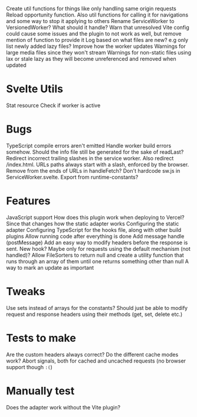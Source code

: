 Create util functions for things like only handling same origin requests
Reload opportunity function. Also util functions for calling it for navigations and some way to stop it applying to others
Rename ServiceWorker to VersionedWorker? What should it handle?
Warn that unresolved Vite config could cause some issues and the plugin to not work as well, but remove mention of function to provide it
Log based on what files are new? e.g only list newly added lazy files?
Improve how the worker updates
Warnings for large media files since they won't stream
Warnings for non-static files using lax or stale lazy as they will become unreferenced and removed when updated

# Svelte Utils
Stat resource
Check if worker is active

# Bugs
TypeScript compile errors aren't emitted
Handle worker build errors somehow. Should the info file still be generated for the sake of readLast?
Redirect incorrect trailing slashes in the service worker. Also redirect /index.html. URLs paths always start with a slash, enforced by the browser. Remove from the ends of URLs in handleFetch?
Don't hardcode sw.js in ServiceWorker.svelte. Export from runtime-constants?

# Features
JavaScript support
How does this plugin work when deploying to Vercel? Since that changes how the static adapter works
Configuring the static adapter
Configuring TypeScript for the hooks file, along with other build plugins
Allow running code after everything is done
Add message handle (postMessage)
Add an easy way to modify headers before the response is sent. New hook? Maybe only for requests using the default mechanism (not handled)?
Allow FileSorters to return null and create a utility function that runs through an array of them until one returns something other than null
A way to mark an update as important

# Tweaks
Use sets instead of arrays for the constants?
Should just be able to modify request and response headers using their methods (get, set, delete etc.)

# Tests to make
Are the custom headers always correct?
Do the different cache modes work?
Abort signals, both for cached and uncached requests (no browser support though `:(`)

# Manually test
Does the adapter work without the Vite plugin?